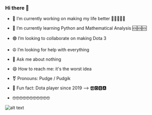 ### Hi there 👋


- 🗿 I’m currently working on making my life better 🧡💛💚💙💜
- 🔣 I’m currently learning Python and Mathematical Analysis 🆘🆘🆘
- 🟣 I’m looking to collaborate on making Dota 3
- ☮ I’m looking for help with everything
- 💬 Ask me about nothing
- 😄 How to reach me: it's the worst idea
- ⚧ Pronouns: Pudge / Pudgik
- 🤡 Fun fact: Dota player since 2019
--> 🆎🅾🅱🅰
  
- 🤓🤓🤓🤓🤓🤓🤓🤓🤓🤓🤓



![alt text](http://avatars.dzeninfra.ru/get-zen_doc/4757752/pub_62fbe1c2d4d34f5b392efc7d_62fe461647c95b040e1a1e00/scale_1200/to/img.png)
